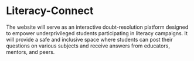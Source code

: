 # Literacy-Connect
The website will serve as an interactive doubt-resolution platform designed to empower underprivileged students participating in literacy campaigns. It will provide a safe and inclusive space where students can post their questions on various subjects and receive answers from educators, mentors, and peers.
